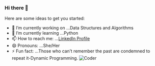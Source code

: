 ### Hi there 👋

Here are some ideas to get you started:

- 🔭 I’m currently working on ...Data Structures and Algorithms
- 🌱 I’m currently learning ...Python
- 📫 How to reach me: ...[LinkedIn Profile](https://www.linkedin.com/in/jesmi-george/)
- 😄 Pronouns: ...She/Her
- ⚡ Fun fact: ...Those who can't remember the past are condemned to repeat it-Dynamic Programming.
 ![Coder](https://media.giphy.com/media/RbDKaczqWovIugyJmW/giphy.gif)
